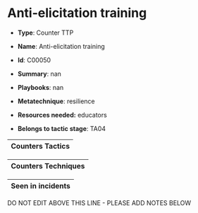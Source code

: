 # Anti-elicitation training

* **Type**: Counter TTP

* **Name**: Anti-elicitation training

* **Id**: C00050

* **Summary**: nan

* **Playbooks**: nan

* **Metatechnique**: resilience

* **Resources needed:** educators

* **Belongs to tactic stage**: TA04


| Counters Tactics |
| ---------------- |



| Counters Techniques |
| ------------------- |



| Seen in incidents |
| ----------------- |

DO NOT EDIT ABOVE THIS LINE - PLEASE ADD NOTES BELOW